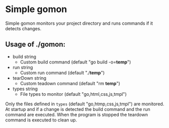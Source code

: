 # Simple gomon
Simple gomon monitors your project directory and runs commands if it detects changes.

## Usage of ./gomon:
- build string
    - Custom build command (default "go build -o=__temp__")
- run string
    - Custom run command (default "./__temp__")
- tearDown string
    - Custom teadown command (default "rm __temp__")
- types string
    - File types to monitor (default "go,html,css,js,tmpl")

Only the files defined in `types` (default "go,htmp,css,js,tmpl") are monitored. At startup and if a change is detected the build command and the run command are executed. When the program is stopped the teardown command is executed to clean up.
